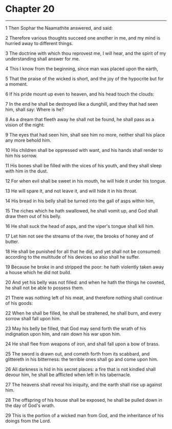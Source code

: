 # Chapter 20

***

1 Then Sophar the Naamathite answered, and said:

2 Therefore various thoughts succeed one another in me, and my mind is hurried away to different things.

3 The doctrine with which thou reprovest me, I will hear, and the spirit of my understanding shall answer for me.

4 This I know from the beginning, since man was placed upon the earth,

5 That the praise of the wicked is short, and the joy of the hypocrite but for a moment.

6 If his pride mount up even to heaven, and his head touch the clouds:

7 In the end he shall be destroyed like a dunghill, and they that had seen him, shall say: Where is he?

8 As a dream that fleeth away he shall not be found, he shall pass as a vision of the night:

9 The eyes that had seen him, shall see him no more, neither shall his place any more behold him.

10 His children shall be oppressed with want, and his hands shall render to him his sorrow.

11 His bones shall be filled with the vices of his youth, and they shall sleep with him in the dust.

12 For when evil shall be sweet in his mouth, he will hide it under his tongue.

13 He will spare it, and not leave it, and will hide it in his throat.

14 His bread in his belly shall be turned into the gall of asps within him,

15 The riches which he hath swallowed, he shall vomit up, and God shall draw them out of his belly.

16 He shall suck the head of asps, and the viper's tongue shall kill him.

17 Let him not see the streams of the river, the brooks of honey and of butter.

18 He shall be punished for all that he did, and yet shall not be consumed: according to the multitude of his devices so also shall he suffer.

19 Because he broke in and stripped the poor: he hath violently taken away a house which he did not build.

20 And yet his belly was not filled: and when he hath the things he coveted, he shall not be able to possess them.

21 There was nothing left of his meat, and therefore nothing shall continue of his goods:

22 When he shall be filled, he shall be straitened, he shall burn, and every sorrow shall fall upon him.

23 May his belly be filled, that God may send forth the wrath of his indignation upon him, and rain down his war upon him.

24 He shall flee from weapons of iron, and shall fall upon a bow of brass.

25 The sword is drawn out, and cometh forth from its scabbard, and glittereth in his bitterness: the terrible ones shall go and come upon him.

26 All darkness is hid in his secret places: a fire that is not kindled shall devour him, he shall be afflicted when left in his tabernacle.

27 The heavens shall reveal his iniquity, and the earth shall rise up against him.

28 The offspring of his house shall be exposed, he shall be pulled down in the day of God's wrath.

29 This is the portion of a wicked man from God, and the inheritance of his doings from the Lord.

